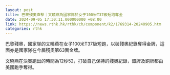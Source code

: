 ```yaml
---
layout: post
title: 巴黎殘奧直擊｜文曉燕為國家隊於女子100米T37級短跑奪金
date: 2024-09-05 17:30:11.000000000 +08:00
link: https://news.rthk.hk/rthk/ch/component/k2/1769314-20240905.htm
categories: rthk
---
```


巴黎殘奧，國家隊的文曉燕在女子100米T37級短跑，以破殘奧紀錄奪得金牌，這面亦是國家隊在今屆殘奧第63面金牌。

文曉燕在決賽跑出的時間為12秒52，打破自己保持的殘奧紀錄，銀牌及銅牌都由美國跑手奪得。
